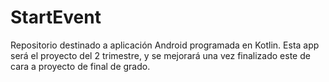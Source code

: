 # StartEvent

Repositorio destinado a aplicación Android programada en Kotlin. Esta app será el proyecto del 2 trimestre, y se mejorará una vez finalizado este de cara a proyecto de final de grado.